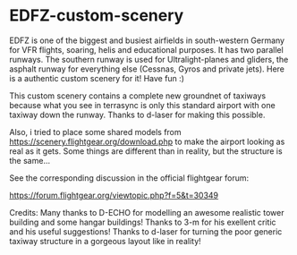 # EDFZ-custom-scenery
EDFZ is one of the biggest and busiest airfields in south-western Germany for VFR flights, soaring, helis and educational purposes. It has two parallel runways. The southern runway is used for Ultralight-planes and gliders, the asphalt runway for everything else (Cessnas, Gyros and private jets). Here is a authentic custom scenery for it! Have fun :)


This custom scenery contains a complete new groundnet of taxiways because what you see in terrasync is only this standard airport with one taxiway down the runway.
Thanks to d-laser for making this possible.

Also, i tried to place some shared models from https://scenery.flightgear.org/download.php  to make the airport looking as real as it gets.
Some things are different than in reality, but the structure is the same...


See the corresponding discussion in the official flightgear forum: 

https://forum.flightgear.org/viewtopic.php?f=5&t=30349


Credits:    Many thanks to D-ECHO for modelling an awesome realistic tower building and some hangar buildings!
            Thanks to 3-m for his exellent critic and his useful suggestions!
            Thanks to d-laser for turning the poor generic taxiway structure in a gorgeous layout like in reality!
            